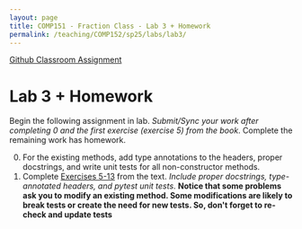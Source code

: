 ```yaml
---
layout: page
title: COMP151 - Fraction Class - Lab 3 + Homework
permalink: /teaching/COMP152/sp25/labs/lab3/
---
```


[Github Classroom Assignment](https://classroom.github.com/a/92dql747)


# Lab 3 + Homework

Begin the following assignment in lab.  *Submit/Sync your work after completing 0 and the first exercise (exercise 5) from the book*. Complete the remaining work has homework.  

0. For the existing methods, add type annotations to the headers, proper docstrings, and write unit tests for all non-constructor methods. 
1. Complete [Exercises 5-13](https://runestone.academy/ns/books/published/mc_comp152_fa25/Introduction/Exercises.html) from the text.  *Include proper docstrings, type-annotated headers, and pytest unit tests*. **Notice that some problems ask you to modify an existing method. Some modifications are likely to break tests or create the need for new tests. So, don't forget to re-check and update tests**
    
